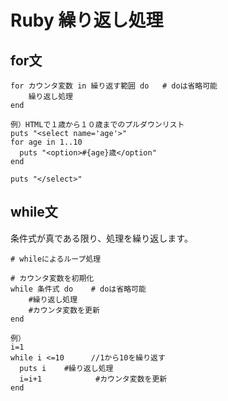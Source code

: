 # Ruby 繰り返し処理
## for文
```
for カウンタ変数 in 繰り返す範囲 do   # doは省略可能
    繰り返し処理
end
```

```
例）HTMLで１歳から１０歳までのプルダウンリスト
puts "<select name='age'>"
for age in 1..10
  puts "<option>#{age}歳</option"
end

puts "</select>"
```

## while文
条件式が真である限り、処理を繰り返します。
```
# whileによるループ処理

# カウンタ変数を初期化
while 条件式 do    # doは省略可能
    #繰り返し処理
    #カウンタ変数を更新
end
```

```
例）
i=1
while i <=10      //1から10を繰り返す
  puts i    #繰り返し処理
  i=i+1            #カウンタ変数を更新
end
```